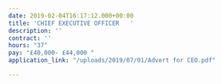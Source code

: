 ```yaml
---
date: 2019-02-04T16:17:12.000+00:00
title: 'CHIEF EXECUTIVE OFFICER   '
description: ''
contract: ''
hours: "37"
pay: "£40,000- £44,000 "
application_link: "/uploads/2019/07/01/Advert for CEO.pdf"

---
```

